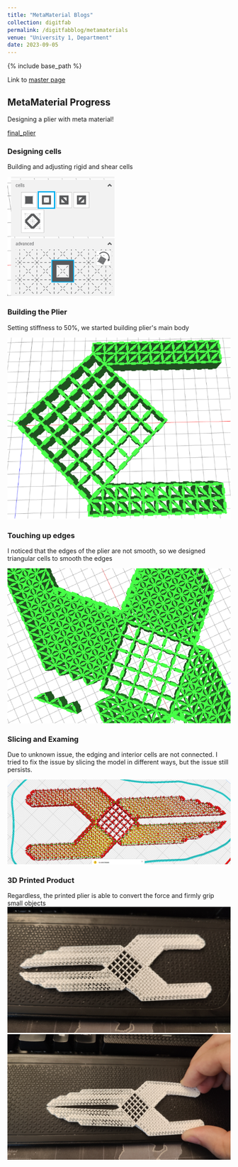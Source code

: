 ```yaml
---
title: "MetaMaterial Blogs"
collection: digitfab
permalink: /digitfabblog/metamaterials
venue: "University 1, Department"
date: 2023-09-05
---
```


{% include base_path %}

Link to [master page](../digitfab)

## MetaMaterial Progress

Designing a plier with meta material!

[final_plier](<../images/digitfab/final_view.png>)

### Designing cells

Building and adjusting rigid and shear cells

![design_cell](<../images/digitfab/design_cell.png>)

### Building the Plier

Setting stiffness to 50%, we started building plier's main body

![building_block](<../images/digitfab/Building blocks.png>)

### Touching up edges

I noticed that the edges of the plier are not smooth, so we designed triangular cells to smooth the edges

![touch_up_edge](<../images/digitfab/touch_up_edge.png>)

### Slicing and Examing

Due to unknown issue, the edging and interior cells are not connected. I tried to fix the issue by slicing the model in different ways, but the issue still persists.

![sliced_plier](<../images/digitfab/sliced_plier.png>)

### 3D Printed Product

Regardless, the printed plier is able to convert the force and firmly grip small objects
![printed_plier](<../images/digitfab/printed_plier.jpg>)
![pliter_gripping](<../images/digitfab/printed_plier_2.jpg>)